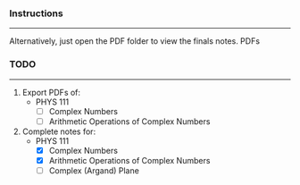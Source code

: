 ### Instructions
---
Alternatively, just open the PDF folder to view the finals notes. PDFs 
### TODO
---
1. Export PDFs of:
	- PHYS 111
		- [ ] Complex Numbers
		- [ ] Arithmetic Operations of Complex Numbers
2. Complete notes for:
	- PHYS 111
		- [x] Complex Numbers
		- [x] Arithmetic Operations of Complex Numbers
		- [ ] Complex (Argand) Plane